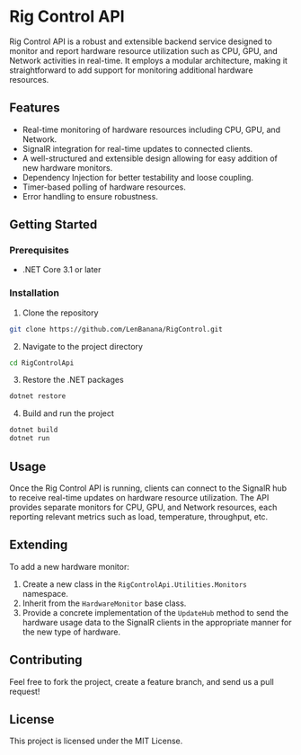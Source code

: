 # Rig Control API

Rig Control API is a robust and extensible backend service designed to monitor and report hardware resource utilization such as CPU, GPU, and Network activities in real-time. It employs a modular architecture, making it straightforward to add support for monitoring additional hardware resources.

## Features

- Real-time monitoring of hardware resources including CPU, GPU, and Network.
- SignalR integration for real-time updates to connected clients.
- A well-structured and extensible design allowing for easy addition of new hardware monitors.
- Dependency Injection for better testability and loose coupling.
- Timer-based polling of hardware resources.
- Error handling to ensure robustness.

## Getting Started

### Prerequisites

- .NET Core 3.1 or later

### Installation

1. Clone the repository
```bash
git clone https://github.com/LenBanana/RigControl.git
```
2. Navigate to the project directory
```bash
cd RigControlApi
```
3. Restore the .NET packages
```bash
dotnet restore
```
4. Build and run the project
```bash
dotnet build
dotnet run
```

## Usage

Once the Rig Control API is running, clients can connect to the SignalR hub to receive real-time updates on hardware resource utilization. The API provides separate monitors for CPU, GPU, and Network resources, each reporting relevant metrics such as load, temperature, throughput, etc.

## Extending

To add a new hardware monitor:

1. Create a new class in the `RigControlApi.Utilities.Monitors` namespace.
2. Inherit from the `HardwareMonitor` base class.
3. Provide a concrete implementation of the `UpdateHub` method to send the hardware usage data to the SignalR clients in the appropriate manner for the new type of hardware.

## Contributing

Feel free to fork the project, create a feature branch, and send us a pull request!

## License

This project is licensed under the MIT License.
